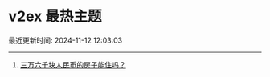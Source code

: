 # v2ex 最热主题

最近更新时间: 2024-11-12 12:03:03

--- 
1. [三万六千块人民币的房子能住吗？](https://www.v2ex.com/t/1088705) 

